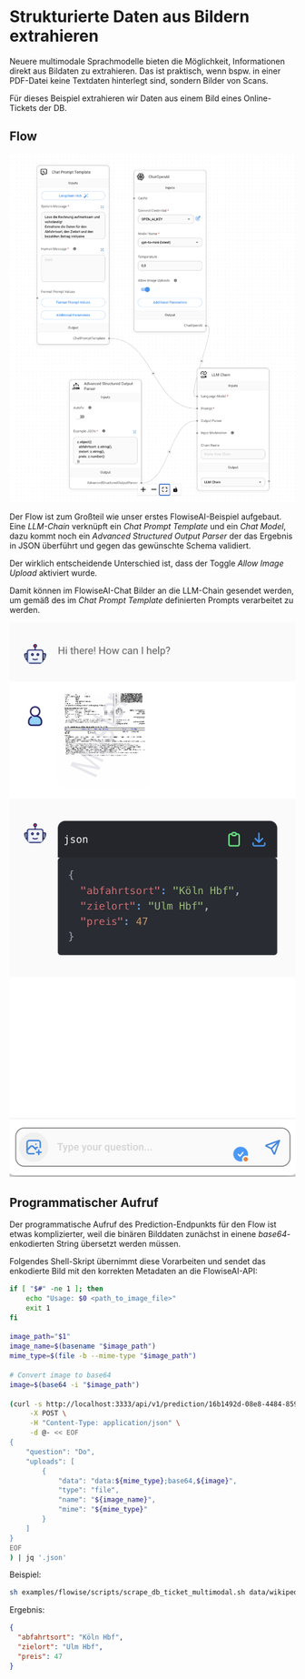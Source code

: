 # Strukturierte Daten aus Bildern extrahieren

Neuere multimodale Sprachmodelle bieten die Möglichkeit, Informationen direkt aus Bildaten zu extrahieren. Das ist praktisch, wenn bspw. in einer PDF-Datei keine Textdaten hinterlegt sind, sondern Bilder von Scans.

Für dieses Beispiel extrahieren wir Daten aus einem Bild eines Online-Tickets der DB.

## Flow

![Multimodal IE Flow](img/multimodal-ie-flow.png)

Der Flow ist zum Großteil wie unser erstes FlowiseAI-Beispiel aufgebaut. Eine _LLM-Chain_ verknüpft ein _Chat Prompt Template_ und ein _Chat Model_, dazu kommt noch ein _Advanced Structured Output Parser_ der das Ergebnis in JSON überführt und gegen das gewünschte Schema validiert.

Der wirklich entscheidende Unterschied ist, dass der Toggle _Allow Image Upload_ aktiviert wurde.

Damit können im FlowiseAI-Chat Bilder an die LLM-Chain gesendet werden, um gemäß des im _Chat Prompt Template_ definierten Prompts verarbeitet zu werden.

![Multimodal IE Flow Chat](img/multimodal-ie-flow-chat.png)

## Programmatischer Aufruf

Der programmatische Aufruf des Prediction-Endpunkts für den Flow ist etwas komplizierter, weil die binären Bilddaten zunächst in einene _base64_-enkodierten String übersetzt werden müssen. 

Folgendes Shell-Skript übernimmt diese Vorarbeiten und sendet das enkodierte Bild mit den korrekten Metadaten an die FlowiseAI-API:

```bash
if [ "$#" -ne 1 ]; then
    echo "Usage: $0 <path_to_image_file>"
    exit 1
fi

image_path="$1"
image_name=$(basename "$image_path")
mime_type=$(file -b --mime-type "$image_path")

# Convert image to base64
image=$(base64 -i "$image_path")

(curl -s http://localhost:3333/api/v1/prediction/16b1492d-08e8-4484-8590-551a786e1045 \
     -X POST \
     -H "Content-Type: application/json" \
     -d @- << EOF
{
    "question": "Do",
    "uploads": [
        {
            "data": "data:${mime_type};base64,${image}",
            "type": "file",
            "name": "${image_name}",
            "mime": "${mime_type}"
        }
    ]
}
EOF
) | jq '.json'

```

Beispiel:

```bash
sh examples/flowise/scripts/scrape_db_ticket_multimodal.sh data/wikipedia_OnlineTicket_DeutscheBahn_200dpi.png
```

Ergebnis:

```json
{
  "abfahrtsort": "Köln Hbf",
  "zielort": "Ulm Hbf",
  "preis": 47
}
```